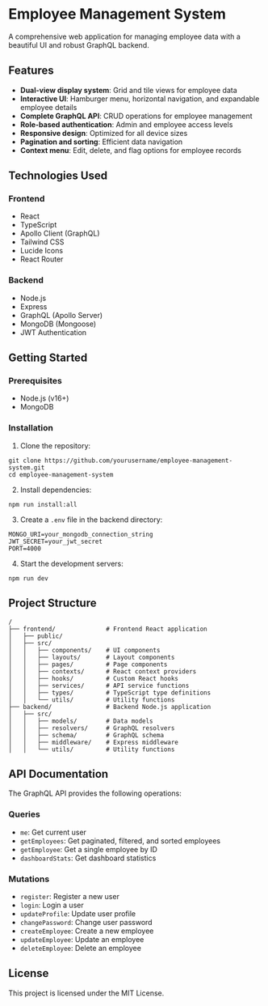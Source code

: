 # Employee Management System

A comprehensive web application for managing employee data with a beautiful UI and robust GraphQL backend.

## Features

- **Dual-view display system**: Grid and tile views for employee data
- **Interactive UI**: Hamburger menu, horizontal navigation, and expandable employee details
- **Complete GraphQL API**: CRUD operations for employee management
- **Role-based authentication**: Admin and employee access levels
- **Responsive design**: Optimized for all device sizes
- **Pagination and sorting**: Efficient data navigation
- **Context menu**: Edit, delete, and flag options for employee records

## Technologies Used

### Frontend
- React
- TypeScript
- Apollo Client (GraphQL)
- Tailwind CSS
- Lucide Icons
- React Router

### Backend
- Node.js
- Express
- GraphQL (Apollo Server)
- MongoDB (Mongoose)
- JWT Authentication

## Getting Started

### Prerequisites
- Node.js (v16+)
- MongoDB

### Installation

1. Clone the repository:
```
git clone https://github.com/yourusername/employee-management-system.git
cd employee-management-system
```

2. Install dependencies:
```
npm run install:all
```

3. Create a `.env` file in the backend directory:
```
MONGO_URI=your_mongodb_connection_string
JWT_SECRET=your_jwt_secret
PORT=4000
```

4. Start the development servers:
```
npm run dev
```

## Project Structure

```
/
├── frontend/              # Frontend React application
│   ├── public/
│   ├── src/
│   │   ├── components/    # UI components
│   │   ├── layouts/       # Layout components
│   │   ├── pages/         # Page components
│   │   ├── contexts/      # React context providers
│   │   ├── hooks/         # Custom React hooks
│   │   ├── services/      # API service functions
│   │   ├── types/         # TypeScript type definitions
│   │   └── utils/         # Utility functions
├── backend/               # Backend Node.js application
│   ├── src/
│   │   ├── models/        # Data models
│   │   ├── resolvers/     # GraphQL resolvers
│   │   ├── schema/        # GraphQL schema
│   │   ├── middleware/    # Express middleware
│   │   └── utils/         # Utility functions
```

## API Documentation

The GraphQL API provides the following operations:

### Queries
- `me`: Get current user
- `getEmployees`: Get paginated, filtered, and sorted employees
- `getEmployee`: Get a single employee by ID
- `dashboardStats`: Get dashboard statistics

### Mutations
- `register`: Register a new user
- `login`: Login a user
- `updateProfile`: Update user profile
- `changePassword`: Change user password
- `createEmployee`: Create a new employee
- `updateEmployee`: Update an employee
- `deleteEmployee`: Delete an employee

## License

This project is licensed under the MIT License.